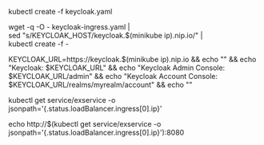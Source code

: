 

kubectl create -f keycloak.yaml

wget -q -O - keycloak-ingress.yaml | \
sed "s/KEYCLOAK_HOST/keycloak.$(minikube ip).nip.io/" | \
kubectl create -f -

KEYCLOAK_URL=https://keycloak.$(minikube ip).nip.io &&
echo "" &&
echo "Keycloak:                 $KEYCLOAK_URL" &&
echo "Keycloak Admin Console:   $KEYCLOAK_URL/admin" &&
echo "Keycloak Account Console: $KEYCLOAK_URL/realms/myrealm/account" &&
echo ""

kubectl get service/exservice -o jsonpath='{.status.loadBalancer.ingress[0].ip}'

echo http://$(kubectl get service/exservice -o jsonpath='{.status.loadBalancer.ingress[0].ip}'):8080
